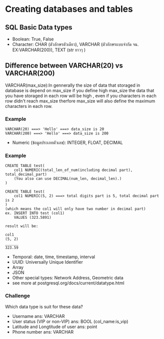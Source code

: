 # Creating databases and tables

## SQL Basic Data types
- Boolean: True, False
- Character: CHAR (ตัวอักษรตัวเดียว), VARCHAR (ตัวอักษรเเบบจำกัด จน. EX:VARCHAR(200)), TEXT (str ยาวๆ )
## Difference between VARCHAR(20) vs VARCHAR(200)
VARCHAR(max_size):In gennerally the size of data that storaged in database is depend on max_size if you define high max_size the data that you have storaged in each row will be high , even if you characters in each row didn't reach max_size therfore max_size will also define the maximum characters in each row.
### Example
```
VARCHAR(20) ===> 'Hello' ===> data_size is 20 
VARCHAR(200) ===> 'Hello' ===> data_size is 200
```
- Numeric (ข้อมูลประเภทตัวเลข): INTEGER, FLOAT, DECIMAL
### Example
```
CREATE TABLE test(
    col1 NUMERIC(total_len_of_num(including decimal part), total_decimal_part)
    (You also can use DECIMAL(num_len, decimal_len).)
)
```
```
CREATE TABLE test(
    col1 NUMERIC(5, 2) ===> total digits part is 5, total decimal part is 2
)
(which means the col1 will only have two number in decimal part)
ex. INSERT INTO test (col1)
    VALUES (323.5891)

result will be:

col1
(5, 2)
______
323.59
```
- Temporal: date, time, timestamp, interval
- UUID: Universally Unique Identifier
- Array
- JSON
- Other special types: Network Address, Geometric data
- see more at postgresql.org/docs/current/datatype.html

### Challenge
Which data type is suit for these data?
- Username 
ans: VARCHAR
- User status (VIP or non-VIP) 
ans: BOOL (col_name:is_vip)
- Latitude and Longtitude of user
ans: point
- Phone number
ans: VARCHAR

